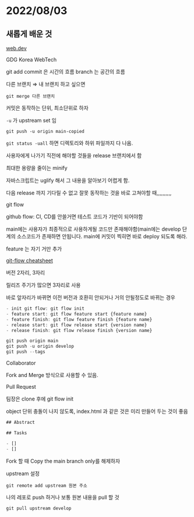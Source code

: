 # 2022/08/03

## 새롭게 배운 것

[web.dev](https://web.dev/i18n/ko/)

GDG Korea WebTech

git add commit 은 시간의 흐름 branch 는 공간의 흐름

다른 브랜치 ⇒ 내 브랜치 하고 싶으면

`git merge 다른 브랜치`

커밋은 동작하는 단위, 최소단위로 하자

`-u` 가 upstream set 임

`git push -u origin main-copied`


`git status -uall` 하면 디렉토리와 하위 파일까지 다 나옴.

사용자에게 나가기 직전에 해야할 것들을 release 브랜치에서 함

최대한 용량을 줄이는 minify

자바스크립트는 uglify 해서 그 내용을 알아보기 어렵게 함.

다음 release 까지 기다릴 수 없고 잘못 동작하는 것을 바로 고쳐야할 때,,,,,,,,,,

git flow

github flow:  CI, CD를 안쓸거면 테스트 코드가 기반이 되어야함

main에는 사용자가 최종적으로 사용하게될 코드만 존재해야함(main에는 develop 단계의 소스코드가 존재하면 안됩니다. main에 커밋이 찍히면 바로 deploy 되도록 해라.

feature 는 자기 거만 추가

[git-flow cheatsheet](https://danielkummer.github.io/git-flow-cheatsheet/index.ko_KR.html)

버전 2자리, 3자리

릴리즈 주기가 많으면 3자리로 사용 

바로 앞자리가 바뀌면 이전 버전과 호환히 안되거나 거의 안될정도로 바뀌는 경우

```jsx
- init git flow: git flow init
- feature start: git flow feature start {feature name}
- feature finish: git flow feature finish {feature name}
- release start: git flow release start {version name}
- release finish: git flow release finish {version name}

git push origin main
git push -u origin develop
git push --tags

```

Collaborator 

Fork and Merge 방식으로 사용할 수 있음.

Pull Request

팀장은 clone 후에 git flow init 

object 단위 충돌이 나지 않도록, index.html 과 같은 것은 미리 만들어 두는 것이 좋음

```jsx
## Abstract

## Tasks

- [] 
- []

```

Fork 할 때 Copy the main branch only를 해제하자

upstream 설정

`git remote add upstream 원본 주소`

나의 레포로 push 하거나 보통 원본 내용을 pull 할 것

`git pull upstream develop`
